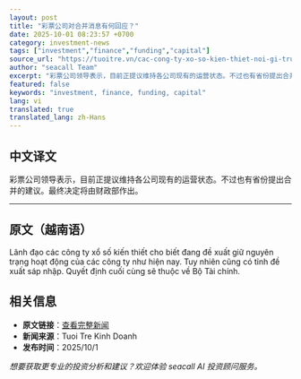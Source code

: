 ```yaml
---
layout: post
title: "彩票公司对合并消息有何回应？"
date: 2025-10-01 08:23:57 +0700
category: investment-news
tags: ["investment","finance","funding","capital"]
source_url: "https://tuoitre.vn/cac-cong-ty-xo-so-kien-thiet-noi-gi-truoc-thong-tin-sap-nhap-20251001104821448.htm"
author: "seacall Team"
excerpt: "彩票公司领导表示，目前正提议维持各公司现有的运营状态。不过也有省份提出合并的建议。最终决定将由财政部作出。..."
featured: false
keywords: "investment, finance, funding, capital"
lang: vi
translated: true
translated_lang: zh-Hans
---
```


## 中文译文

彩票公司领导表示，目前正提议维持各公司现有的运营状态。不过也有省份提出合并的建议。最终决定将由财政部作出。

---

## 原文（越南语）

Lãnh đạo các công ty xổ số kiến thiết cho biết đang đề xuất giữ nguyên trạng hoạt động của các công ty như hiện nay. Tuy nhiên cũng có tỉnh đề xuất sáp nhập. Quyết định cuối cùng sẽ thuộc về Bộ Tài chính.

## 相关信息

- **原文链接**：[查看完整新闻](https://tuoitre.vn/cac-cong-ty-xo-so-kien-thiet-noi-gi-truoc-thong-tin-sap-nhap-20251001104821448.htm)
- **新闻来源**：Tuoi Tre Kinh Doanh
- **发布时间**：2025/10/1

*想要获取更专业的投资分析和建议？欢迎体验 seacall AI 投资顾问服务。*